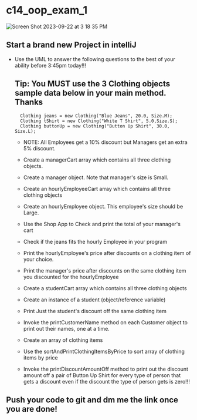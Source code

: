 # c14_oop_exam_1

![Screen Shot 2023-09-22 at 3 18 35 PM](https://github.com/MikailaAkeredolu/c14_oop_exam_1/assets/10773482/237595d4-ce08-40dd-9509-1f0c68675eb1)

## Start a brand new Project in intelliJ

- Use the UML to answer the following questions to the best of your ability before 3:45pm today!!!


   ## Tip: You MUST use the 3 Clothing objects sample data below in your main method. Thanks

        Clothing jeans = new Clothing("Blue Jeans", 20.0, Size.M);
        Clothing tShirt = new Clothing("White T Shirt", 5.0,Size.S);
        Clothing buttonUp = new Clothing("Button Up Shirt", 30.0, Size.L);
      
  - NOTE: All Employees get a 10% discount but Managers get an extra 5% discount.

  - Create a managerCart array which contains all three clothing objects.

  - Create a manager object. Note that manager's size is Small.

  - Create an hourlyEmployeeCart array which contains all three clothing objects

  - Create an hourlyEmployee object. This employee's size should be Large.

  - Use the Shop App to Check and print the total of your manager's cart

  - Check if the jeans fits the hourly Employee in your program

  - Print the hourlyEmployee's price after discounts on a clothing item of your choice.

  - Print the manager's price after discounts on the same clothing item you discounted for the hourlyEmployee

  - Create a studentCart array which contains all three clothing objects

  - Create an instance of a student (object/reference variable)
     
  - Print Just the student's discount off the same clothing item
    
  - Invoke the printCustomerName method on each Customer object to print out their names, one at a time.
    
  - Create an array of clothing items
  - Use the sortAndPrintClothingItemsByPrice to sort array of clothing items by price
  - Invoke the printDiscountAmountOff method to print out the discount amount off a pair of Button Up Shirt for every type of person that gets a discount even if the discount the type of person gets is zero!!!


## Push your code to git and dm me the link once you are done!
